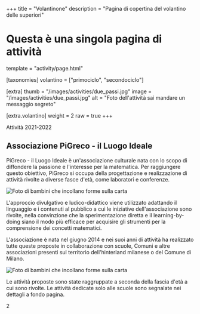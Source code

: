 +++
title = "Volantinone"
description = "Pagina di copertina del volantino delle superiori"

# Questa è una singola pagina di attività
template = "activity/page.html"

[taxonomies]
volantino = ["primociclo", "secondociclo"]

[extra]
thumb = "/images/activities/due_passi.jpg"
image = "/images/activities/due_passi.jpg"
alt = "Foto dell'attività sai mandare un messaggio segreto"

[extra.volantino]
weight = 2
raw = true
+++

<section class="page info" style="position: relative; padding: 0">
<div class="page-header"><span>Attività 2021-2022</span></div>
<div class="page-content">
<h1 class="ico ico-logo">Associazione PiGreco - il Luogo Ideale</h1>

PiGreco - il Luogo Ideale è un'associazione culturale nata con lo
scopo di diffondere la passione e l'interesse per la matematica. Per
raggiungere questo obiettivo, PiGreco si occupa della progettazione
e realizzazione di attività rivolte a diverse fasce d'età, come
laboratori e conferenze.

<img src="/immaginivolantino/image5549.jpg" alt="Foto di bambini che incollano forme sulla carta" class="right">

L'approccio divulgativo e ludico-didattico viene utilizzato adattando il
linguaggio e i contenuti al pubblico a cui le iniziative dell'associazione
sono rivolte, nella convinzione che la sperimentazione diretta e il
learning-by-doing siano il modo più efficace per acquisire gli strumenti
per la comprensione dei concetti matematici.

L'associazione è nata nel giugno 2014 e nei suoi anni di attività ha
realizzato tutte queste proposte in collaborazione con scuole,
Comuni e altre associazioni presenti sul territorio dell'hinterland
milanese o del Comune di Milano.

<img src="/immaginivolantino/image5547.jpg" alt="Foto di bambini che incollano forme sulla carta" class="left">

Le attività proposte sono state raggruppate a seconda della fascia d'età
a cui sono rivolte. Le attività dedicate solo alle scuole sono segnalate
nei dettagli a fondo pagina.

</div>
<div class="page-footer"><div class="page-number"><span>2</span></div></div>
</section>
